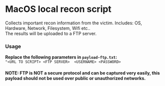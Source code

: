 # MacOS local recon script

Collects important recon information from the victim. Includes: OS, Hardware, Network, Filesystem, Wifi etc..  
The results will be uploaded to a FTP server.

### Usage
**Replace the following parameters in `payload-ftp.txt`:**  
``` "<URL TO SCRIPT> <FTP SERVER>  <USERNAME> <PASSWORD> ``` 

#### NOTE: FTP is NOT a secure protocol and can be captured very easily, this payload should not be used over public or unauthorized networks. 

